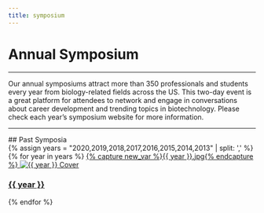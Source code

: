 ```yaml
---
title: symposium
---
```


<div class="row align-items-center py-auto my-auto py-md-5 my-md-5">
    <div class="col-12 col-md col-lg-5">
        <h1 class="display-1">
            Annual Symposium
        </h1>
    </div>
    <div class="col-12 col-md">
        <hr>
        <!-- <img src="{{ "/assets/img/btba_logo.png" | absolute_url }}" alt="BTBA logo" class="float-left p-4" width="150"> -->
        <p class="">
            Our annual symposiums attract more than 350 professionals and students every year from biology-related fields across the US. This two-day event is a great platform for attendees to network and engage in conversations about career development and trending topics in biotechnology. Please check each year’s symposium website for more information.  
        </p>
    </div>
</div>

<hr class="mt-5 mb-4" />
## Past Symposia

<div class="row">
    {% assign years = "2020,2019,2018,2017,2016,2015,2014,2013" | split: ',' %}
    {% for year in years %}
    <a class="col-4 col-md-3 col-lg-2" href="https://btbatw.org/{{ year }}/">
        {% capture new_var %}{{ year }}.jpg{% endcapture %}
        <img src="{{ '/assets/img/symposium_cover/symposium_pb-' | append: new_var | absolute_url }}" alt="{{ year }} Cover">
        <h3 class="text-center btn-link">{{ year }}</h3>
    </a>
    {% endfor %}
</div>


